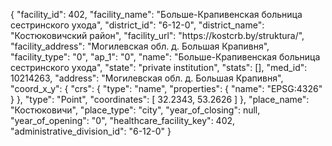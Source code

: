 {
    "facility_id": 402,
    "facility_name": "Больше-Крапивенская больница сестринского ухода",
    "district_id": "6-12-0",
    "district_name": "Костюковичский район",
    "facility_url": "https:\/\/kostcrb.by\/struktura\/",
    "facility_address": "Могилевская обл. д. Большая Крапивня",
    "facility_type": "0",
    "ap_1": "0",
    "name": "Больше-Крапивенская больница сестринского ухода",
    "state": "private institution",
    "stats": [],
    "med_id": 10214263,
    "address": "Могилевская обл. д. Большая Крапивня",
    "coord_x_y": {
        "crs": {
            "type": "name",
            "properties": {
                "name": "EPSG:4326"
            }
        },
        "type": "Point",
        "coordinates": [
            32.2343,
            53.2626
        ]
    },
    "place_name": "Костюковичи",
    "place_type": "city",
    "year_of_closing": null,
    "year_of_opening": "0",
    "healthcare_facility_key": 402,
    "administrative_division_id": "6-12-0"
}